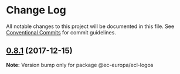 # Change Log

All notable changes to this project will be documented in this file.
See [Conventional Commits](https://conventionalcommits.org) for commit guidelines.

<a name="0.8.1"></a>

## [0.8.1](https://github.com/ec-europa/europa-component-library/compare/@ec-europa/ecl-logos@0.8.0...@ec-europa/ecl-logos@0.8.1) (2017-12-15)

**Note:** Version bump only for package @ec-europa/ecl-logos
